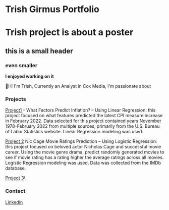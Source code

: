 # Trish Girmus Portfolio

# Trish  project is about a poster
## this is a small header
### even smaller 
**I enjoyed working on it**

👋Hi I'm Trish, 
Currently an Analyst in Cox Media, I'm passionate about 

###  Projects
[Project1](Project%201/README.md) - What Factors Predict Inflation? – Using Linear Regression: this project focused on what features predicted the latest CPI measure increase in February 2022. Data selected for this project contained years November 1978-February 2022 from multiple sources, primarily from the U.S. Bureau of Labor Statistics website. Linear Regression modeling was used.  

[Project 2](Project%202/README.md) Nic Cage Movie Ratings Prediction – Using Logistic Regression: this project focused on beloved actor Nicholas Cage and successful movie career. Using the movie genre drama, predict randomly generated movies to see if movie rating has a rating higher the average ratings across all movies. Logistic Regression modeling was used. Data was collected from the IMDb database.   

[Project 3](Project%203/README.md)\

### Contact

[Linkedin](https://www.linkedin.com/in/trish-girmus-1620018/)
